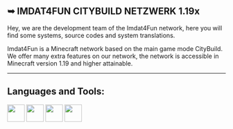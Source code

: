 ## ➥ IMDAT4FUN CITYBUILD NETZWERK 1.19x

Hey, we are the development team of the Imdat4Fun network, here you will find some systems, source codes and system translations.


Imdat4Fun is a Minecraft network based on the main game mode CityBuild. We offer many extra features on our network, the network is accessible in Minecraft version 1.19 and higher attainable.
  
-----

## Languages and Tools:

<p align="left"> 
<code><img height="40" src="https://cdn-icons-png.flaticon.com/512/1387/1387539.png"></code>
<code><img height="40" src="https://th.bing.com/th/id/OIP.9qMqWDKOpvD9oRRCel5ksQHaHa?pid=ImgDet&rs=1"></code>
<code><img height="40" src="https://ithemes.com/wp-content/uploads/2019/02/what-is-phpmyadmin.jpg"></code>
<code><img height="40" src="https://artarasaneh.ir/academy/wp-content/uploads/2018/11/12.png"></code>
  
  
  
  
  
  
  
 
    

